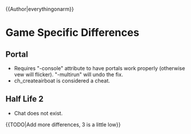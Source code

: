 {{Author|everythingonarm}}
# Game Specific Differences

## Portal

- Requires "-console" attribute to have portals work properly (otherwise vew will flicker). "-multirun" will undo the fix.
- ch_createairboat is considered a cheat.

## Half Life 2

- Chat does not exist.


{{TODO|Add more differences, 3 is a little low}}